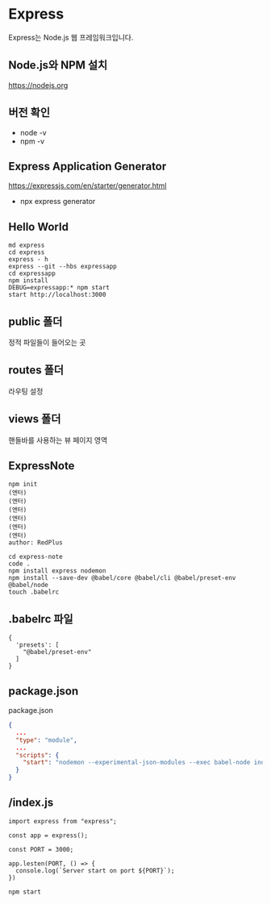 # Express 

Express는 Node.js 웹 프레임워크입니다. 


## Node.js와 NPM 설치

https://nodejs.org


## 버전 확인

* node -v
* npm -v

## Express Application Generator

https://expressjs.com/en/starter/generator.html

* npx express generator

## Hello World

```Terminal
md express
cd express
express - h 
express --git --hbs expressapp 
cd expressapp
npm install 
DEBUG=expressapp:* npm start 
start http://localhost:3000 
```

## public 폴더

정적 파일들이 들어오는 곳


## routes 폴더

라우팅 설정

## views 폴더

핸들바를 사용하는 뷰 페이지 영역



## ExpressNote

```Terminal
npm init
(엔터)
(엔터)
(엔터)
(엔터)
(엔터)
(엔터)
author: RedPlus

cd express-note
code . 
npm install express nodemon 
npm install --save-dev @babel/core @babel/cli @babel/preset-env @babel/node 
touch .babelrc 
```

## .babelrc 파일

```Text
{
  'presets': [
    "@babel/preset-env"
  ]
}
```

## package.json 

package.json
```JSON
{
  ...
  "type": "module", 
  ...
  "scripts": {
    "start": "nodemon --experimental-json-modules --exec babel-node index.js"
  }
}
```


## /index.js

```JS
import express from "express";

const app = express(); 

const PORT = 3000;

app.lesten(PORT, () => {
  console.log(`Server start on port ${PORT}`);
})
```

```Terminal
npm start
```




